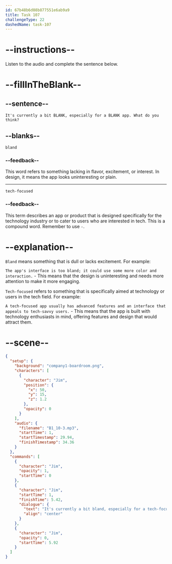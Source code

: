```yaml
---
id: 67b48b6d08b877551e6ab9a9
title: Task 107
challengeType: 22
dashedName: task-107
---
```


<!-- (audio) Jim: It's currently a bit bland, especially for a tech-focused app. What do you think? -->

# --instructions--

Listen to the audio and complete the sentence below.

# --fillInTheBlank--

## --sentence--

`It's currently a bit BLANK, especially for a BLANK app. What do you think?`

## --blanks--

`bland`

### --feedback--

This word refers to something lacking in flavor, excitement, or interest. In design, it means the app looks uninteresting or plain.

---

`tech-focused`

### --feedback--

This term describes an app or product that is designed specifically for the technology industry or to cater to users who are interested in tech. This is a compound word. Remember to use `-`.

# --explanation--

`Bland` means something that is dull or lacks excitement. For example:

`The app's interface is too bland; it could use some more color and interaction.` - This means that the design is uninteresting and needs more attention to make it more engaging.

`Tech-focused` refers to something that is specifically aimed at technology or users in the tech field. For example:

`A tech-focused app usually has advanced features and an interface that appeals to tech-savvy users.` - This means that the app is built with technology enthusiasts in mind, offering features and design that would attract them.

# --scene--

```json
{
  "setup": {
    "background": "company1-boardroom.png",
    "characters": [
      {
        "character": "Jim",
        "position": {
          "x": 50,
          "y": 15,
          "z": 1.2
        },
        "opacity": 0
      }
    ],
    "audio": {
      "filename": "B1_10-3.mp3",
      "startTime": 1,
      "startTimestamp": 29.94,
      "finishTimestamp": 34.36
    }
  },
  "commands": [
    {
      "character": "Jim",
      "opacity": 1,
      "startTime": 0
    },
    {
      "character": "Jim",
      "startTime": 1,
      "finishTime": 5.42,
      "dialogue": {
        "text": "It's currently a bit bland, especially for a tech-focused app. What do you think?",
        "align": "center"
      }
    },
    {
      "character": "Jim",
      "opacity": 0,
      "startTime": 5.92
    }
  ]
}
```
